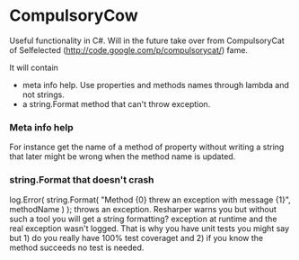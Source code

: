 CompulsoryCow
=============

Useful functionality in C#.  Will in the future take over from CompulsoryCat of Selfelected (http://code.google.com/p/compulsorycat/) fame.

It will contain
* meta info help.  Use properties and methods names through lambda and not strings.
* a string.Format method that can't throw exception.


### Meta info help 
For instance get the name of a method of property without writing a string that later might be wrong when the method name is updated.

### string.Format that doesn't crash
log.Error( string.Format( "Method {0} threw an exception with message {1}", methodName ) );
throws an exception.  Resharper warns you but without such a tool you will get a string formatting? exception at runtime and the real exception wasn't logged.
That is why you have unit tests you might say but 1) do you really have 100% test coveraget and 2) if you know the method succeeds no test is needed.
